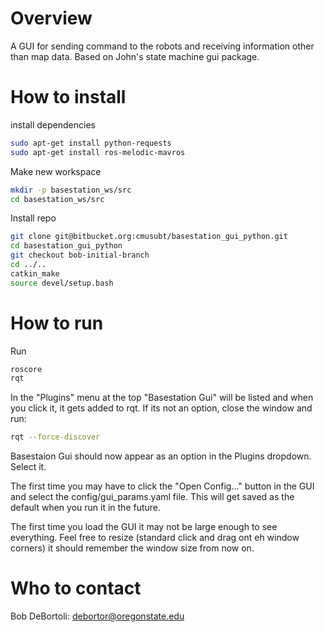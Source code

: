 # Overview
A GUI for sending command to the robots and receiving information other than map data. Based on John's state machine gui package.

# How to install
install dependencies
```bash
sudo apt-get install python-requests
sudo apt-get install ros-melodic-mavros
```

Make new workspace
```bash
mkdir -p basestation_ws/src
cd basestation_ws/src
```

Install repo
```bash
git clone git@bitbucket.org:cmusubt/basestation_gui_python.git
cd basestation_gui_python
git checkout bob-initial-branch
cd ../..
catkin_make
source devel/setup.bash
```

# How to run
Run 
```bash
roscore
rqt
```

In the "Plugins" menu at the top "Basestation Gui" will be listed and when you click it, it gets added to rqt. If its not an option, close the window and run:
```bash
rqt --force-discover
```

Basestaion Gui should now appear as an option in the Plugins dropdown. Select it. 

The first time you may have to click the "Open Config..." button in the GUI and select the config/gui_params.yaml file. This will get saved as the default when you run it in the future.

The first time you load the GUI it may not be large enough to see everything. Feel free to resize (standard click and drag ont eh window corners) it should remember the window size from now on. 




# Who to contact
Bob DeBortoli: debortor@oregonstate.edu
